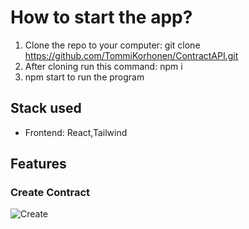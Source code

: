 # How to start the app? 
1. Clone the repo to your computer:  git clone https://github.com/TommiKorhonen/ContractAPI.git
2. After cloning run this command: npm i
3. npm start to run the program

## Stack used
* Frontend: React,Tailwind

## Features

### Create Contract

![Create](https://user-images.githubusercontent.com/87190300/138523194-50f50089-df40-4790-8524-1cadb114d40e.gif)

